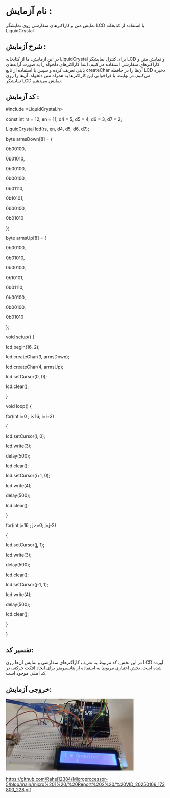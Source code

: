 
# نام آزمایش :
نمایش متن و کاراکترهای سفارشی روی نمایشگر LCD با استفاده از کتابخانه LiquidCrystal



  ## شرح آزمایش :
در این آزمایش، ما از کتابخانه LiquidCrystal برای کنترل نمایشگر LCD و نمایش متن و کاراکترهای سفارشی استفاده می‌کنیم. ابتدا کاراکترهای دلخواه را به صورت آرایه‌های بایتی تعریف کرده و سپس با استفاده از تابع createChar آن‌ها را در حافظه LCD ذخیره می‌کنیم. در نهایت، با فراخوانی این کاراکترها به همراه متن دلخواه، آن‌ها را روی نمایشگر LCD نمایش می‌دهیم.
  

  ## کد آزمایش :
#include <LiquidCrystal.h>

const int rs = 12, en = 11, d4 = 5, d5 = 4, d6 = 3, d7 = 2;

LiquidCrystal lcd(rs, en, d4, d5, d6, d7);

byte armsDown[8] = {

  0b00100,
  
  0b01010,
  
  0b00100,
  
  0b00100,
  
  0b01110,
  
  0b10101,
  
  0b00100,
  
  0b01010

};

byte armsUp[8] = {

  0b00100,
  
  0b01010,
  
  0b00100,
  
  0b10101,
  
  0b01110,
  
  0b00100,
  
  0b00100,
  
  0b01010

};

void setup() {

  lcd.begin(16, 2);
  
  lcd.createChar(3, armsDown);
  
  lcd.createChar(4, armsUp);
  
  lcd.setCursor(0, 0);
  
  lcd.clear();

} 

void loop() {


  for(int i=0 ; i<16; i=i+2)

{

  lcd.setCursor(i, 0);

  lcd.write(3);
  
  delay(500);
  
  lcd.clear();
  
  lcd.setCursor(i+1, 0);
  
  lcd.write(4);
  
  delay(500);
  
  lcd.clear();

}

for(int j=16 ; j>=0; j=j-2)

{

  lcd.setCursor(j, 1);
  
  lcd.write(3);
  
  delay(500);
  
  lcd.clear();
  
  lcd.setCursor(j-1, 1);
  
  lcd.write(4);
  
  delay(500);
  
  lcd.clear();

}

}
  ## تفسیر کد:
در این بخش، کد مربوط به تعریف کاراکترهای سفارشی و نمایش آن‌ها روی LCD آورده شده است. بخش اختیاری مربوط به استفاده از پتانسیومتر برای ایجاد افکت حرکتی در کد اصلی موجود است.
  



## خروجی آزمایش:
![alt text](https://github.com/Rahel12384/Microprocessor-5/blob/main/micro%201%20/%20Report%202%20/%20VID_20250106_173800_228.gif)





https://github.com/Rahel12384/Microprocessor-5/blob/main/micro%201%20/%20Report%202%20/%20VID_20250106_173800_228.gif
